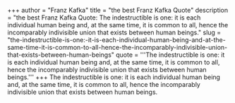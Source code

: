+++
author = "Franz Kafka"
title = "the best Franz Kafka Quote"
description = "the best Franz Kafka Quote: The indestructible is one: it is each individual human being and, at the same time, it is common to all, hence the incomparably indivisible union that exists between human beings."
slug = "the-indestructible-is-one:-it-is-each-individual-human-being-and-at-the-same-time-it-is-common-to-all-hence-the-incomparably-indivisible-union-that-exists-between-human-beings"
quote = '''The indestructible is one: it is each individual human being and, at the same time, it is common to all, hence the incomparably indivisible union that exists between human beings.'''
+++
The indestructible is one: it is each individual human being and, at the same time, it is common to all, hence the incomparably indivisible union that exists between human beings.
